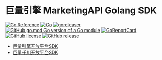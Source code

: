 # 巨量引擎 MarketingAPI Golang SDK

[![Go Reference](https://pkg.go.dev/badge/github.com/lzk97224/oceanengine.svg)](https://pkg.go.dev/github.com/lzk97224/oceanengine)
[![Go](https://github.com/lzk97224/oceanengine/actions/workflows/go.yml/badge.svg)](https://github.com/lzk97224/oceanengine/actions/workflows/go.yml)
[![goreleaser](https://github.com/lzk97224/oceanengine/actions/workflows/goreleaser.yml/badge.svg)](https://github.com/lzk97224/oceanengine/actions/workflows/goreleaser.yml)
[![GitHub go.mod Go version of a Go module](https://img.shields.io/github/go-mod/go-version/bububa/oceanengine.svg)](https://github.com/lzk97224/oceanengine)
[![GoReportCard](https://goreportcard.com/badge/github.com/lzk97224/oceanengine)](https://goreportcard.com/report/github.com/lzk97224/oceanengine)
[![GitHub license](https://img.shields.io/github/license/bububa/oceanengine.svg)](https://github.com/lzk97224/oceanengine/blob/master/LICENSE)
[![GitHub release](https://img.shields.io/github/release/bububa/oceanengine.svg)](https://github.com/lzk97224/oceanengine/releases/)

- [巨量引擎开放平台SDK](https://github.com/lzk97224/oceanengine/blob/master/marketing-api/OCEANENGINE.md)
- [巨量千川开放平台SDK](https://github.com/lzk97224/oceanengine/blob/master/marketing-api/QIANCHUAN.md)
